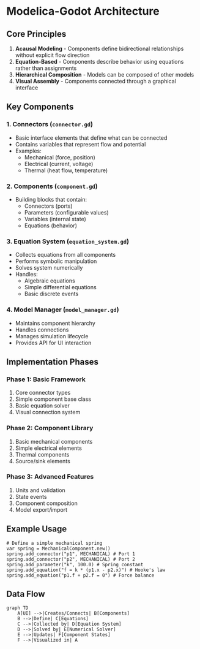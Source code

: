 # Modelica-Godot Architecture

## Core Principles
1. **Acausal Modeling** - Components define bidirectional relationships without explicit flow direction
2. **Equation-Based** - Components describe behavior using equations rather than assignments
3. **Hierarchical Composition** - Models can be composed of other models
4. **Visual Assembly** - Components connected through a graphical interface

## Key Components

### 1. Connectors (`connector.gd`)
- Basic interface elements that define what can be connected
- Contains variables that represent flow and potential
- Examples:
  - Mechanical (force, position)
  - Electrical (current, voltage) 
  - Thermal (heat flow, temperature)

### 2. Components (`component.gd`)
- Building blocks that contain:
  - Connectors (ports)
  - Parameters (configurable values)
  - Variables (internal state)
  - Equations (behavior)

### 3. Equation System (`equation_system.gd`)
- Collects equations from all components
- Performs symbolic manipulation
- Solves system numerically
- Handles:
  - Algebraic equations
  - Simple differential equations
  - Basic discrete events

### 4. Model Manager (`model_manager.gd`)
- Maintains component hierarchy
- Handles connections
- Manages simulation lifecycle
- Provides API for UI interaction

## Implementation Phases

### Phase 1: Basic Framework
1. Core connector types
2. Simple component base class
3. Basic equation solver
4. Visual connection system

### Phase 2: Component Library
1. Basic mechanical components
2. Simple electrical elements
3. Thermal components
4. Source/sink elements

### Phase 3: Advanced Features
1. Units and validation
2. State events
3. Component composition
4. Model export/import

## Example Usage

```gdscript
# Define a simple mechanical spring
var spring = MechanicalComponent.new()
spring.add_connector("p1", MECHANICAL) # Port 1
spring.add_connector("p2", MECHANICAL) # Port 2
spring.add_parameter("k", 100.0) # Spring constant
spring.add_equation("f = k * (p1.x - p2.x)") # Hooke's law
spring.add_equation("p1.f + p2.f = 0") # Force balance
```

## Data Flow
```mermaid
graph TD
    A[UI] -->|Creates/Connects| B[Components]
    B -->|Define| C[Equations]
    C -->|Collected by| D[Equation System]
    D -->|Solved by| E[Numerical Solver]
    E -->|Updates| F[Component States]
    F -->|Visualized in| A
``` 